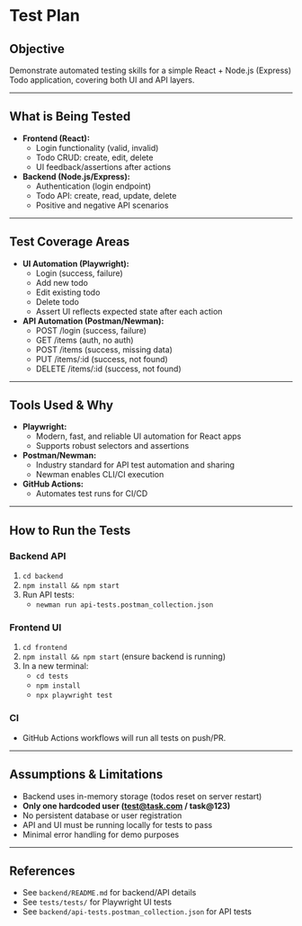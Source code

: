# Test Plan

## Objective
Demonstrate automated testing skills for a simple React + Node.js (Express) Todo application, covering both UI and API layers.

---

## What is Being Tested
- **Frontend (React):**
  - Login functionality (valid, invalid)
  - Todo CRUD: create, edit, delete
  - UI feedback/assertions after actions
- **Backend (Node.js/Express):**
  - Authentication (login endpoint)
  - Todo API: create, read, update, delete
  - Positive and negative API scenarios

---

## Test Coverage Areas
- **UI Automation (Playwright):**
  - Login (success, failure)
  - Add new todo
  - Edit existing todo
  - Delete todo
  - Assert UI reflects expected state after each action
- **API Automation (Postman/Newman):**
  - POST /login (success, failure)
  - GET /items (auth, no auth)
  - POST /items (success, missing data)
  - PUT /items/:id (success, not found)
  - DELETE /items/:id (success, not found)

---

## Tools Used & Why
- **Playwright:**
  - Modern, fast, and reliable UI automation for React apps
  - Supports robust selectors and assertions
- **Postman/Newman:**
  - Industry standard for API test automation and sharing
  - Newman enables CLI/CI execution
- **GitHub Actions:**
  - Automates test runs for CI/CD

---

## How to Run the Tests

### Backend API
1. `cd backend`
2. `npm install && npm start`
3. Run API tests:
   - `newman run api-tests.postman_collection.json`

### Frontend UI
1. `cd frontend`
2. `npm install && npm start` (ensure backend is running)
3. In a new terminal:
   - `cd tests`
   - `npm install`
   - `npx playwright test`

### CI
- GitHub Actions workflows will run all tests on push/PR.

---

## Assumptions & Limitations
- Backend uses in-memory storage (todos reset on server restart)
- **Only one hardcoded user (test@task.com / task@123)**
- No persistent database or user registration
- API and UI must be running locally for tests to pass
- Minimal error handling for demo purposes

---

## References
- See `backend/README.md` for backend/API details
- See `tests/tests/` for Playwright UI tests
- See `backend/api-tests.postman_collection.json` for API tests 
